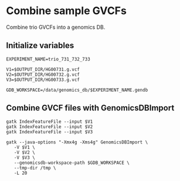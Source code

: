 # Combine sample GVCFs

Combine trio GVCFs into a genomics DB.

## Initialize variables

```commandline
EXPERIMENT_NAME=trio_731_732_733

V1=$OUTPUT_DIR/HG00731.g.vcf 
V2=$OUTPUT_DIR/HG00732.g.vcf
V3=$OUTPUT_DIR/HG00733.g.vcf

GDB_WORKSPACE=/data/genomics_db/$EXPERIMENT_NAME.gendb
```

## Combine GVCF files with GenomicsDBImport

```commandline
gatk IndexFeatureFile --input $V1
gatk IndexFeatureFile --input $V2
gatk IndexFeatureFile --input $V3

gatk --java-options "-Xmx4g -Xms4g" GenomicsDBImport \
   -V $V1 \
   -V $V2 \
   -V $V3 \
   --genomicsdb-workspace-path $GDB_WORKSPACE \
   --tmp-dir /tmp \
   -L 20
```